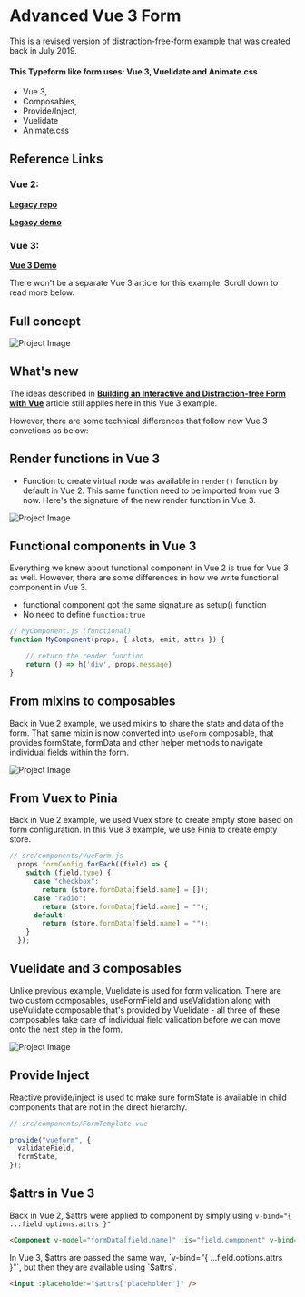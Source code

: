 # Advanced Vue 3 Form 
This is a revised version of distraction-free-form example that was created back in July 2019.

#### This Typeform like form uses: Vue 3, Vuelidate and Animate.css
- Vue 3, 
- Composables, 
- Provide/Inject, 
- Vuelidate 
- Animate.css

## Reference Links

### Vue 2:
**[Legacy repo](https://github.com/Krutie/distraction-free-vue-form)**

**[Legacy demo](http://distraction-free-vue-form.surge.sh/)**

### Vue 3:
**[Vue 3 Demo](https://advanced-vue3-form.surge.sh/)**

There won't be a separate Vue 3 article for this example. Scroll down to read more below.

## Full concept

![Project Image](/docs/images/Full-Concept.png)

## What's new

The ideas described in **[Building an Interactive and Distraction-free Form with Vue](https://medium.com/vue-mastery/building-an-interactive-and-distraction-free-form-with-vue-bfe23907e981)** article still applies here in this Vue 3 example. 

However, there are some technical differences that follow new Vue 3 convetions as below: 

## Render functions in Vue 3

- Function to create virtual node was available in `render()` function by default in Vue 2. This same function need to be imported from vue 3 now. Here's the signature of the new render function in Vue 3.

![Project Image](/docs/images/Render-Function.png)

## Functional components in Vue 3

Everything we knew about functional component in Vue 2 is true for Vue 3 as well. However, there are some differences in how we write functional component in Vue 3. 

- functional component got the same signature as setup() function
- No need to define `function:true`


```js
// MyComponent.js (functional)
function MyComponent(props, { slots, emit, attrs }) {

    // return the render function
    return () => h('div', props.message)
}
```

## From mixins to composables

Back in Vue 2 example, we used mixins to share the state and data of the form. That same mixin is now converted into `useForm` composable, that provides formState, formData and other helper methods to navigate individual fields within the form. 

![Project Image](/docs/images/FormMixins-Methods.png)

## From Vuex to Pinia

Back in Vue 2 example, we used Vuex store to create empty store based on form configuration. In this Vue 3 example, we use Pinia to create empty store. 

```js
// src/components/VueForm.js
  props.formConfig.forEach((field) => {
    switch (field.type) {
      case "checkbox":
        return (store.formData[field.name] = []);
      case "radio":
        return (store.formData[field.name] = "");
      default:
        return (store.formData[field.name] = "");
    }
  });
```

## Vuelidate and 3 composables

Unlike previous example, Vuelidate is used for form validation. There are two custom composables, useFormField and useValidation along with useVulidate composable that's provided by Vuelidate - all three of these composables take care of individual field validation before we can move onto the next step in the form.

![Project Image](/docs/images/Form-Template.png)

## Provide Inject

Reactive provide/inject is used to make sure formState is available in child components that are not in the direct hierarchy.

```js
// src/components/FormTemplate.vue

provide("vueform", {
  validateField,
  formState,
});
```

## $attrs in Vue 3

Back in Vue 2, $attrs were applied to component by simply using `v-bind="{ ...field.options.attrs }"`

```html
<Component v-model="formData[field.name]" :is="field.component" v-bind="{ ...field.options.attrs }"/>
```

In Vue 3, $attrs are passed the same way, `v-bind="{ ...field.options.attrs }"`, but then they are available using `$attrs`.

```html
<input :placeholder="$attrs['placeholder']" />
```